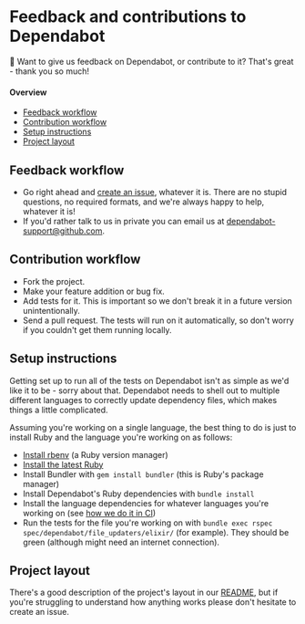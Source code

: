 # Feedback and contributions to Dependabot

👋 Want to give us feedback on Dependabot, or contribute to it? That's great - thank you so much!

#### Overview

* [Feedback workflow](#feedback-workflow)
* [Contribution workflow](#contribution-workflow)
* [Setup instructions](#setup-instructions)
* [Project layout](#project-layout)

## Feedback workflow

 * Go right ahead and [create an issue](https://github.com/dependabot/dependabot-core/issues), whatever it is. There are no stupid questions, no required formats, and we're always happy to help, whatever it is!
 * If you'd rather talk to us in private you can email us at [dependabot-support@github.com](mailto:dependabot-support@github.com).

## Contribution workflow

 * Fork the project.
 * Make your feature addition or bug fix.
 * Add tests for it. This is important so we don't break it in a future version unintentionally.
 * Send a pull request. The tests will run on it automatically, so don't worry if you couldn't get them running locally.

## Setup instructions

Getting set up to run all of the tests on Dependabot isn't as simple as we'd like it to be - sorry about that. Dependabot needs to shell out to multiple different languages to correctly update dependency files, which makes things a little complicated.

Assuming you're working on a single language, the best thing to do is just to install Ruby and the language you're working on as follows:

* [Install rbenv](https://github.com/rbenv/rbenv#installation) (a Ruby version manager)
* [Install the latest Ruby](https://github.com/rbenv/rbenv#installing-ruby-versions)
* Install Bundler with `gem install bundler` (this is Ruby's package manager)
* Install Dependabot's Ruby dependencies with `bundle install`
* Install the language dependencies for whatever languages you're working on (see [how we do it in CI](.circleci/config.yml))
* Run the tests for the file you're working on with `bundle exec rspec spec/dependabot/file_updaters/elixir/` (for example). They should be green (although might need an internet connection).

## Project layout

There's a good description of the project's layout in our [README](README.md), but if you're struggling to understand how anything works please don't hesitate to create an issue.
